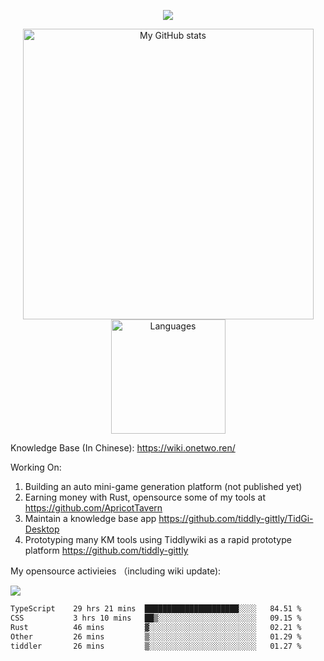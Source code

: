 <a href="https://github.com/linonetwo">
    <p align="center">
        <img src="https://github-profile-trophy.vercel.app/?username=linonetwo&column=7&theme=onedark"/>
    </p>
</a>
<a align="center" href="https://github.com/linonetwo">
  <p align="center">
    <img src="https://github-readme-stats.vercel.app/api?username=linonetwo&show_icons=true&count_private=true" alt="My GitHub stats" width="465"/>
    <img src="https://github-readme-stats.vercel.app/api/top-langs/?username=linonetwo&layout=compact&langs_count=10" alt="Languages" height="183">
  </p>
</a>

Knowledge Base (In Chinese): https://wiki.onetwo.ren/

Working On: 

1. Building an auto mini-game generation platform (not published yet)
1. Earning money with Rust, opensource some of my tools at https://github.com/ApricotTavern
1. Maintain a knowledge base app https://github.com/tiddly-gittly/TidGi-Desktop
1. Prototyping many KM tools using Tiddlywiki as a rapid prototype platform https://github.com/tiddly-gittly

My opensource activieies （including wiki update):

![](https://visitor-badge.glitch.me/badge?page_id=linonetwo.linonetwo)

<!--START_SECTION:waka-->

```txt
TypeScript    29 hrs 21 mins  █████████████████████░░░░   84.51 %
CSS           3 hrs 10 mins   ██▒░░░░░░░░░░░░░░░░░░░░░░   09.15 %
Rust          46 mins         ▓░░░░░░░░░░░░░░░░░░░░░░░░   02.21 %
Other         26 mins         ▒░░░░░░░░░░░░░░░░░░░░░░░░   01.29 %
tiddler       26 mins         ▒░░░░░░░░░░░░░░░░░░░░░░░░   01.27 %
```

<!--END_SECTION:waka-->
